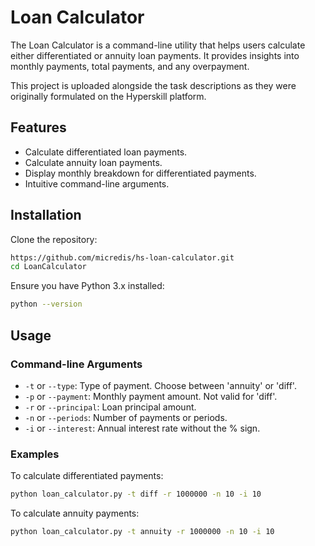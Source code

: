 # Loan Calculator

The Loan Calculator is a command-line utility that helps users calculate either differentiated or annuity loan payments. It provides insights into monthly payments, total payments, and any overpayment.

This project is uploaded alongside the task descriptions as they were originally formulated on the Hyperskill platform.

## Features

- Calculate differentiated loan payments.
- Calculate annuity loan payments.
- Display monthly breakdown for differentiated payments.
- Intuitive command-line arguments.

## Installation

Clone the repository:

```bash
https://github.com/micredis/hs-loan-calculator.git
cd LoanCalculator
```

Ensure you have Python 3.x installed:

```bash
python --version
```

## Usage

### Command-line Arguments

- `-t` or `--type`: Type of payment. Choose between 'annuity' or 'diff'.
- `-p` or `--payment`: Monthly payment amount. Not valid for 'diff'.
- `-r` or `--principal`: Loan principal amount.
- `-n` or `--periods`: Number of payments or periods.
- `-i` or `--interest`: Annual interest rate without the % sign.

### Examples

To calculate differentiated payments:

```bash
python loan_calculator.py -t diff -r 1000000 -n 10 -i 10
```

To calculate annuity payments:

```bash
python loan_calculator.py -t annuity -r 1000000 -n 10 -i 10
```
